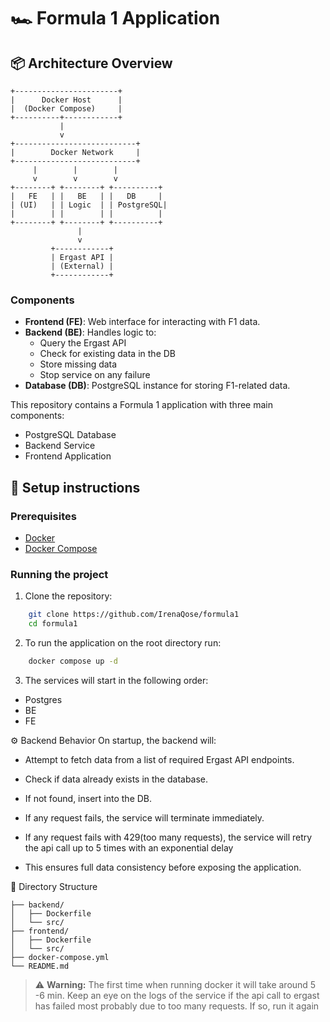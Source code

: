 # 🏎️ Formula 1 Application

## 📦 Architecture Overview

```
+-----------------------+
|      Docker Host      |
|  (Docker Compose)     |
+----------+------------+
           |
           v
+---------------------------+
|        Docker Network     |
+---------------------------+
     |        |        |
     v        v        v
+--------+ +--------+ +----------+
|   FE   | |   BE   | |   DB     |
| (UI)   | | Logic  | | PostgreSQL|
|        | |        | |          |
+--------+ +--------+ +----------+
               |
               v
         +------------+
         | Ergast API |
         | (External) |
         +------------+

```

### Components

- **Frontend (FE)**: Web interface for interacting with F1 data.
- **Backend (BE)**: Handles logic to:
    - Query the Ergast API
    - Check for existing data in the DB
    - Store missing data
    - Stop service on any failure
- **Database (DB)**: PostgreSQL instance for storing F1-related data.

This repository contains a Formula 1 application with three main components:
- PostgreSQL Database
- Backend Service
- Frontend Application

## 🚀 Setup instructions

### Prerequisites

- [Docker](https://www.docker.com/)
- [Docker Compose](https://docs.docker.com/compose/)

### Running the project

1. Clone the repository:

```bash
    git clone https://github.com/IrenaQose/formula1
    cd formula1
```

2. To run the application on the root directory run: 

```bash
    docker compose up -d
```

3. The services will start in the following order:
  - Postgres
  - BE
  - FE

⚙️ Backend Behavior
On startup, the backend will:

- Attempt to fetch data from a list of required Ergast API endpoints.

- Check if data already exists in the database.

- If not found, insert into the DB.

- If any request fails, the service will terminate immediately.

- If any request fails with 429(too many requests), the service will retry the api call up to 5 times with an exponential delay

- This ensures full data consistency before exposing the application.

📁 Directory Structure

```
├── backend/
│   ├── Dockerfile
│   └── src/
├── frontend/
│   ├── Dockerfile
│   └── src/
├── docker-compose.yml
└── README.md

```

> ⚠️ **Warning:** The first time when running docker it will take around 5 -6 min. Keep an eye on the logs of the service if the api call to ergast has failed most probably due to too many requests.
> If so, run it again


